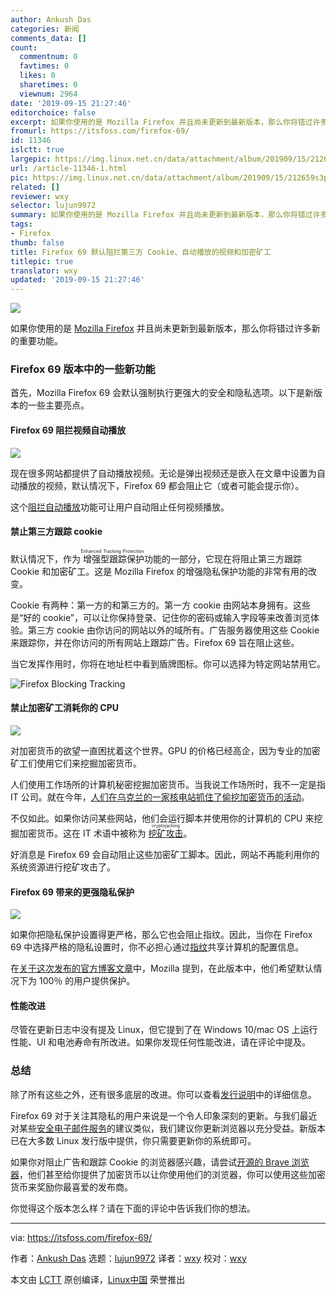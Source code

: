 ```yaml
---
author: Ankush Das
categories: 新闻
comments_data: []
count:
  commentnum: 0
  favtimes: 0
  likes: 0
  sharetimes: 0
  viewnum: 2964
date: '2019-09-15 21:27:46'
editorchoice: false
excerpt: 如果你使用的是 Mozilla Firefox 并且尚未更新到最新版本，那么你将错过许多新的重要功能。
fromurl: https://itsfoss.com/firefox-69/
id: 11346
islctt: true
largepic: https://img.linux.net.cn/data/attachment/album/201909/15/212659s3p37i4i4qb366tf.jpg
url: /article-11346-1.html
pic: https://img.linux.net.cn/data/attachment/album/201909/15/212659s3p37i4i4qb366tf.jpg.thumb.jpg
related: []
reviewer: wxy
selector: lujun9972
summary: 如果你使用的是 Mozilla Firefox 并且尚未更新到最新版本，那么你将错过许多新的重要功能。
tags:
- Firefox
thumb: false
title: Firefox 69 默认阻拦第三方 Cookie、自动播放的视频和加密矿工
titlepic: true
translator: wxy
updated: '2019-09-15 21:27:46'
---
```


![](/data/attachment/album/201909/15/212659s3p37i4i4qb366tf.jpg)


如果你使用的是 [Mozilla Firefox](https://itsfoss.com/why-firefox/) 并且尚未更新到最新版本，那么你将错过许多新的重要功能。


### Firefox 69 版本中的一些新功能


首先，Mozilla Firefox 69 会默认强制执行更强大的安全和隐私选项。以下是新版本的一些主要亮点。


#### Firefox 69 阻拦视频自动播放


![](/data/attachment/album/201909/15/212750mneaie1mi3gzixcj.png)


现在很多网站都提供了自动播放视频。无论是弹出视频还是嵌入在文章中设置为自动播放的视频，默认情况下，Firefox 69 都会阻止它（或者可能会提示你）。


这个[阻拦自动播放](https://support.mozilla.org/en-US/kb/block-autoplay)功能可让用户自动阻止任何视频播放。


#### 禁止第三方跟踪 cookie


默认情况下，作为<ruby> 增强型跟踪保护 <rt>  Enhanced Tracking Protection </rt></ruby>功能的一部分，它现在将阻止第三方跟踪 Cookie 和加密矿工。这是 Mozilla Firefox 的增强隐私保护功能的非常有用的改变。


Cookie 有两种：第一方的和第三方的。第一方 cookie 由网站本身拥有。这些是“好的 cookie”，可以让你保持登录、记住你的密码或输入字段等来改善浏览体验。第三方 cookie 由你访问的网站以外的域所有。广告服务器使用这些 Cookie 来跟踪你，并在你访问的所有网站上跟踪广告。Firefox 69 旨在阻止这些。


当它发挥作用时，你将在地址栏中看到盾牌图标。你可以选择为特定网站禁用它。


![Firefox Blocking Tracking](/data/attachment/album/201909/15/212751eunea7jeurton8o1.png)


#### 禁止加密矿工消耗你的 CPU


![](/data/attachment/album/201909/15/212755osg2l1dumz22us1s.png)


对加密货币的欲望一直困扰着这个世界。GPU 的价格已经高企，因为专业的加密矿工们使用它们来挖掘加密货币。


人们使用工作场所的计算机秘密挖掘加密货币。当我说工作场所时，我不一定是指 IT 公司。就在今年，[人们在乌克兰的一家核电站抓住了偷挖加密货币的活动](https://thenextweb.com/hardfork/2019/08/22/ukrainian-nuclear-powerplant-mine-cryptocurrency-state-secrets/)。


不仅如此。如果你访问某些网站，他们会运行脚本并使用你的计算机的 CPU 来挖掘加密货币。这在 IT 术语中被称为 <ruby> <a href="https://hackernoon.com/cryptojacking-in-2019-is-not-dead-its-evolving-984b97346d16">  挖矿攻击 </a> <rt>  cryptojacking </rt></ruby>。


好消息是 Firefox 69 会自动阻止这些加密矿工脚本。因此，网站不再能利用你的系统资源进行挖矿攻击了。


#### Firefox 69 带来的更强隐私保护


![](/data/attachment/album/201909/15/212800yoa5hfmem1zm8hff.jpg)


如果你把隐私保护设置得更严格，那么它也会阻止指纹。因此，当你在 Firefox 69 中选择严格的隐私设置时，你不必担心通过[指纹](https://clearcode.cc/blog/device-fingerprinting/)共享计算机的配置信息。


在[关于这次发布的官方博客文章](https://blog.mozilla.org/blog/2019/09/03/todays-firefox-blocks-third-party-tracking-cookies-and-cryptomining-by-default/)中，Mozilla 提到，在此版本中，他们希望默认情况下为 100％ 的用户提供保护。


#### 性能改进


尽管在更新日志中没有提及 Linux，但它提到了在 Windows 10/mac OS 上运行性能、UI 和电池寿命有所改进。如果你发现任何性能改进，请在评论中提及。


### 总结


除了所有这些之外，还有很多底层的改进。你可以查看[发行说明](https://www.mozilla.org/en-US/firefox/69.0/releasenotes/)中的详细信息。


Firefox 69 对于关注其隐私的用户来说是一个令人印象深刻的更新。与我们最近对某些[安全电子邮件服务](https://itsfoss.com/secure-private-email-services/)的建议类似，我们建议你更新浏览器以充分受益。新版本已在大多数 Linux 发行版中提供，你只需要更新你的系统即可。


如果你对阻止广告和跟踪 Cookie 的浏览器感兴趣，请尝试[开源的 Brave 浏览器](https://itsfoss.com/brave-web-browser/)，他们甚至给你提供了加密货币以让你使用他们的浏览器，你可以使用这些加密货币来奖励你最喜爱的发布商。


你觉得这个版本怎么样？请在下面的评论中告诉我们你的想法。




---


via: <https://itsfoss.com/firefox-69/>


作者：[Ankush Das](https://itsfoss.com/author/ankush/) 选题：[lujun9972](https://github.com/lujun9972) 译者：[wxy](https://github.com/wxy) 校对：[wxy](https://github.com/wxy)


本文由 [LCTT](https://github.com/LCTT/TranslateProject) 原创编译，[Linux中国](https://linux.cn/) 荣誉推出